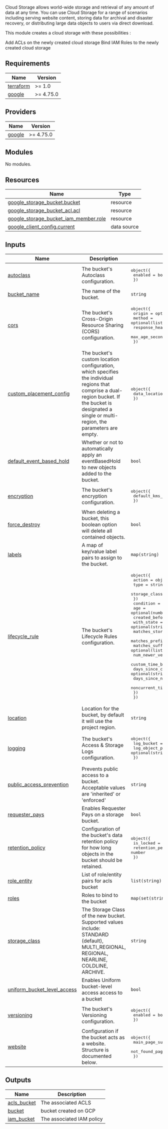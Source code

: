 Cloud Storage allows world-wide storage and retrieval of any amount of data at any time. You can use Cloud Storage for a range of scenarios including serving website content, storing data for archival and disaster recovery, or distributing large data objects to users via direct download.

This module creates a cloud storage with these possibilities :

Add ACLs on the newly created cloud storage 
Bind IAM Roles to the newly created cloud storage

<!-- BEGIN_TF_DOCS -->
## Requirements

| Name | Version |
|------|---------|
| <a name="requirement_terraform"></a> [terraform](#requirement\_terraform) | >= 1.0 |
| <a name="requirement_google"></a> [google](#requirement\_google) | >= 4.75.0 |

## Providers

| Name | Version |
|------|---------|
| <a name="provider_google"></a> [google](#provider\_google) | >= 4.75.0 |

## Modules

No modules.

## Resources

| Name | Type |
|------|------|
| [google_storage_bucket.bucket](https://registry.terraform.io/providers/hashicorp/google/latest/docs/resources/storage_bucket) | resource |
| [google_storage_bucket_acl.acl](https://registry.terraform.io/providers/hashicorp/google/latest/docs/resources/storage_bucket_acl) | resource |
| [google_storage_bucket_iam_member.role](https://registry.terraform.io/providers/hashicorp/google/latest/docs/resources/storage_bucket_iam_member) | resource |
| [google_client_config.current](https://registry.terraform.io/providers/hashicorp/google/latest/docs/data-sources/client_config) | data source |

## Inputs

| Name | Description | Type | Default | Required |
|------|-------------|------|---------|:--------:|
| <a name="input_autoclass"></a> [autoclass](#input\_autoclass) | The bucket's Autoclass configuration. | <pre>object({<br>    enabled = bool<br>  })</pre> | `null` | no |
| <a name="input_bucket_name"></a> [bucket\_name](#input\_bucket\_name) | The name of the bucket. | `string` | n/a | yes |
| <a name="input_cors"></a> [cors](#input\_cors) | The bucket's Cross-Origin Resource Sharing (CORS) configuration. | <pre>object({<br>    origin          = optional(list(string))<br>    method          = optional(list(string))<br>    response_header = optional(list(string))<br>    max_age_seconds = optional(number)<br>  })</pre> | `null` | no |
| <a name="input_custom_placement_config"></a> [custom\_placement\_config](#input\_custom\_placement\_config) | The bucket's custom location configuration, which specifies the individual regions that comprise a dual-region bucket. If the bucket is designated a single or multi-region, the parameters are empty. | <pre>object({<br>    data_locations = list(string)<br>  })</pre> | `null` | no |
| <a name="input_default_event_based_hold"></a> [default\_event\_based\_hold](#input\_default\_event\_based\_hold) | Whether or not to automatically apply an eventBasedHold to new objects added to the bucket. | `bool` | `false` | no |
| <a name="input_encryption"></a> [encryption](#input\_encryption) | The bucket's encryption configuration. | <pre>object({<br>    default_kms_key_name = string<br>  })</pre> | `null` | no |
| <a name="input_force_destroy"></a> [force\_destroy](#input\_force\_destroy) | When deleting a bucket, this boolean option will delete all contained objects. | `bool` | `false` | no |
| <a name="input_labels"></a> [labels](#input\_labels) | A map of key/value label pairs to assign to the bucket. | `map(string)` | `{}` | no |
| <a name="input_lifecycle_rule"></a> [lifecycle\_rule](#input\_lifecycle\_rule) | The bucket's Lifecycle Rules configuration. | <pre>object({<br>    action        = object({<br>      type          = string<br>      storage_class = string<br>    })<br>    condition = object ({<br>      age                        = optional(number)<br>      created_before             = optional(string)<br>      with_state                 = optional(string)<br>      matches_storage_class      = optional(list(string))<br>      matches_prefix             = optional(list(string))<br>      matches_suffix             = optional(list(string))<br>      num_newer_versions         = optional(number)<br>      custom_time_before         = optional(string)<br>      days_since_custom_time     = optional(string)<br>      days_since_noncurrent_time = optional(string)<br>      noncurrent_time_before     = optional(string)<br>    })<br>  })</pre> | `null` | no |
| <a name="input_location"></a> [location](#input\_location) | Location for the bucket, by default it will use the project region. | `string` | `null` | no |
| <a name="input_logging"></a> [logging](#input\_logging) | The bucket's Access & Storage Logs configuration. | <pre>object({<br>    log_bucket        = string<br>    log_object_prefix = optional(string)<br>  })</pre> | `null` | no |
| <a name="input_public_access_prevention"></a> [public\_access\_prevention](#input\_public\_access\_prevention) | Prevents public access to a bucket. Acceptable values are 'inherited' or 'enforced' | `string` | `"inherited"` | no |
| <a name="input_requester_pays"></a> [requester\_pays](#input\_requester\_pays) | Enables Requester Pays on a storage bucket. | `bool` | `false` | no |
| <a name="input_retention_policy"></a> [retention\_policy](#input\_retention\_policy) | Configuration of the bucket's data retention policy for how long objects in the bucket should be retained. | <pre>object({<br>    is_locked        = optional(bool)<br>    retention_period = number<br>  })</pre> | `null` | no |
| <a name="input_role_entity"></a> [role\_entity](#input\_role\_entity) | List of role/entity pairs for acls bucket | `list(string)` | `[]` | no |
| <a name="input_roles"></a> [roles](#input\_roles) | Roles to bind to the bucket | `map(set(string))` | `null` | no |
| <a name="input_storage_class"></a> [storage\_class](#input\_storage\_class) | The Storage Class of the new bucket. Supported values include: STANDARD (default), MULTI\_REGIONAL, REGIONAL, NEARLINE, COLDLINE, ARCHIVE. | `string` | `"STANDARD"` | no |
| <a name="input_uniform_bucket_level_access"></a> [uniform\_bucket\_level\_access](#input\_uniform\_bucket\_level\_access) | Enables Uniform bucket-level access access to a bucket | `bool` | `false` | no |
| <a name="input_versioning"></a> [versioning](#input\_versioning) | The bucket's Versioning configuration. | <pre>object({<br>    enabled = bool<br>  })</pre> | `null` | no |
| <a name="input_website"></a> [website](#input\_website) | Configuration if the bucket acts as a website. Structure is documented below. | <pre>object({<br>    main_page_suffix = optional(string)<br>    not_found_page   = optional(string)<br>  })</pre> | `null` | no |

## Outputs

| Name | Description |
|------|-------------|
| <a name="output_acls_bucket"></a> [acls\_bucket](#output\_acls\_bucket) | The associated ACLS |
| <a name="output_bucket"></a> [bucket](#output\_bucket) | bucket created on GCP |
| <a name="output_iam_bucket"></a> [iam\_bucket](#output\_iam\_bucket) | The associated IAM policy |
<!-- END_TF_DOCS -->